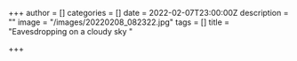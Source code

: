 +++
author = []
categories = []
date = 2022-02-07T23:00:00Z
description = ""
image = "/images/20220208_082322.jpg"
tags = []
title = "Eavesdropping on a cloudy sky "

+++
